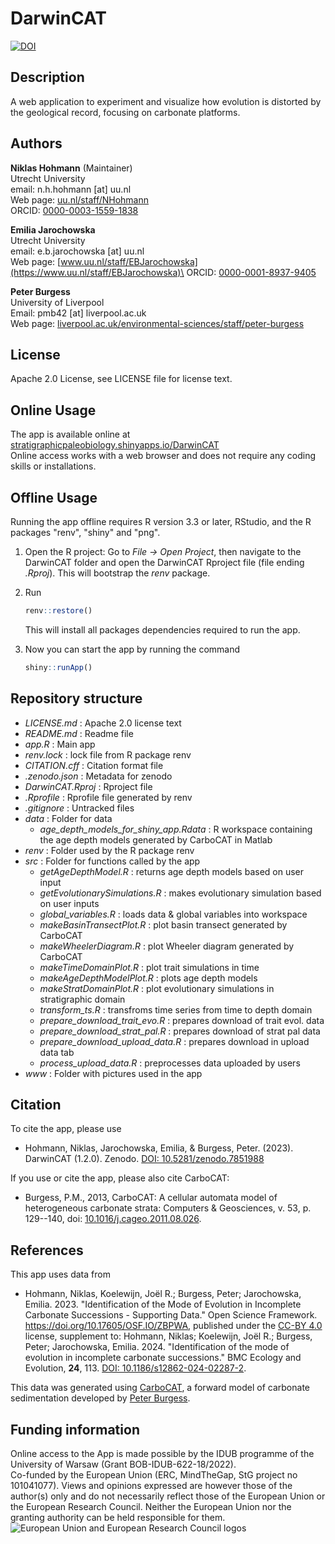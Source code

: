 # DarwinCAT

[![DOI](https://zenodo.org/badge/DOI/10.5281/zenodo.7938320.svg)](https://doi.org/10.5281/zenodo.7938320)

## Description

A web application to experiment and visualize how evolution is distorted by the geological record, focusing on carbonate platforms.

## Authors

**Niklas Hohmann** (Maintainer)\
Utrecht University\
email: n.h.hohmann [at] uu.nl\
Web page: [uu.nl/staff/NHohmann](https://www.uu.nl/staff/NHHohmann)\
ORCID: [0000-0003-1559-1838](https://orcid.org/0000-0003-1559-1838)

**Emilia Jarochowska**\
Utrecht University\
email: e.b.jarochowska [at] uu.nl\
Web page: [www.uu.nl/staff/EBJarochowska](https://www.uu.nl/staff/EBJarochowska)\
ORCID: [0000-0001-8937-9405](https://orcid.org/0000-0001-8937-9405)

**Peter Burgess**\
University of Liverpool\
Email: pmb42 [at] liverpool.ac.uk\
Web page: [liverpool.ac.uk/environmental-sciences/staff/peter-burgess](https://www.liverpool.ac.uk/environmental-sciences/staff/peter-burgess/)

## License

Apache 2.0 License, see LICENSE file for license text.

## Online Usage

The app is available online at [stratigraphicpaleobiology.shinyapps.io/DarwinCAT](https://stratigraphicpaleobiology.shinyapps.io/DarwinCAT/)\
Online access works with a web browser and does not require any coding skills or installations.

## Offline Usage

Running the app offline requires R version 3.3 or later, RStudio, and the R packages "renv", "shiny" and "png".

1.  Open the R project: Go to *File -\> Open Project*, then navigate to the DarwinCAT folder and open the DarwinCAT Rproject file (file ending *.Rproj*). This will bootstrap the *renv* package.

2.  Run

    ``` r
    renv::restore()
    ```

    This will install all packages dependencies required to run the app.

3.  Now you can start the app by running the command

    ``` r
    shiny::runApp()
    ```

## Repository structure

-   *LICENSE.md* : Apache 2.0 license text
-   *README.md* : Readme file
-   *app.R* : Main app
-   *renv.lock* : lock file from R package renv
-   *CITATION.cff* : Citation format file
-   *.zenodo.json* : Metadata for zenodo
-   *DarwinCAT.Rproj* : Rproject file
-   *.Rprofile* : Rprofile file generated by renv
-   *.gitignore* : Untracked files
-   *data* : Folder for data
    -   *age_depth_models_for_shiny_app.Rdata* : R workspace containing the age depth models generated by CarboCAT in Matlab
-   *renv* : Folder used by the R package renv
-   *src* : Folder for functions called by the app
    -   *getAgeDepthModel.R* : returns age depth models based on user input
    -   *getEvolutionarySimulations.R* : makes evolutionary simulation based on user inputs
    -   *global_variables.R* : loads data & global variables into workspace
    -   *makeBasinTransectPlot.R* : plot basin transect generated by CarboCAT
    -   *makeWheelerDiagram.R* : plot Wheeler diagram generated by CarboCAT
    -   *makeTimeDomainPlot.R* : plot trait simulations in time
    -   *makeAgeDepthModelPlot.R* : plots age depth models
    -   *makeStratDomainPlot.R* : plot evolutionary simulations in stratigraphic domain
    -   *transform_ts.R* : transfroms time series from time to depth domain
    -   *prepare_download_trait_evo.R* : prepares download of trait evol. data
    -   *prepare_download_strat_pal.R* : prepares download of strat pal data
    -   *prepare_download_upload_data.R* : prepares download in upload data tab
    -   *process_upload_data.R* : preprocesses data uploaded by users
-   *www* : Folder with pictures used in the app

## Citation

To cite the app, please use

-   Hohmann, Niklas, Jarochowska, Emilia, & Burgess, Peter. (2023). DarwinCAT (1.2.0). Zenodo. [DOI: 10.5281/zenodo.7851988](https://doi.org/10.5281/zenodo.7851988)

If you use or cite the app, please also cite CarboCAT:

-   Burgess, P.M., 2013, CarboCAT: A cellular automata model of heterogeneous carbonate strata: Computers & Geosciences, v. 53, p. 129--140, doi: [10.1016/j.cageo.2011.08.026](https://www.sciencedirect.com/science/article/pii/S0098300411002949).

## References

This app uses data from

-   Hohmann, Niklas, Koelewijn, Joël R.; Burgess, Peter; Jarochowska, Emilia. 2023. "Identification of the Mode of Evolution in Incomplete Carbonate Successions - Supporting Data." Open Science Framework. <https://doi.org/10.17605/OSF.IO/ZBPWA>, published under the [CC-BY 4.0](https://creativecommons.org/licenses/by/4.0/) license, supplement to: Hohmann, Niklas; Koelewijn, Joël R.; Burgess, Peter; Jarochowska, Emilia. 2024. "Identification of the mode of evolution in incomplete carbonate successions." BMC Ecology and Evolution, **24**, 113. [DOI: 10.1186/s12862-024-02287-2](https://doi.org/10.1186/s12862-024-02287-2).

This data was generated using [CarboCAT](https://github.com/csdms-contrib/carbocat), a forward model of carbonate sedimentation developed by [Peter Burgess](https://www.liverpool.ac.uk/environmental-sciences/staff/peter-burgess/).

## Funding information

Online access to the App is made possible by the IDUB programme of the University of Warsaw (Grant BOB-IDUB-622-18/2022).\
Co-funded by the European Union (ERC, MindTheGap, StG project no 101041077). Views and opinions expressed are however those of the author(s) only and do not necessarily reflect those of the European Union or the European Research Council. Neither the European Union nor the granting authority can be held responsible for them. ![European Union and European Research Council logos](https://erc.europa.eu/sites/default/files/2023-06/LOGO_ERC-FLAG_FP.png)
